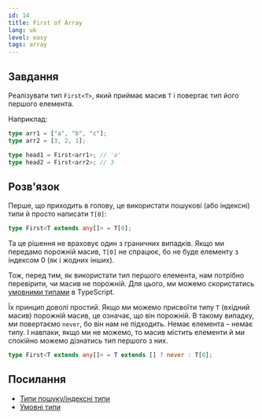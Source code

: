 ```yaml
---
id: 14
title: First of Array
lang: uk
level: easy
tags: array
---
```


## Завдання

Реалізувати тип `First<T>`, який приймає масив `T` і повертає тип його першого
елемента.

Наприклад:

```ts
type arr1 = ["a", "b", "c"];
type arr2 = [3, 2, 1];

type head1 = First<arr1>; // 'a'
type head2 = First<arr2>; // 3
```

## Розв'язок

Перше, що приходить в голову, це використати пошукові (або індексні) типи й
просто написати `T[0]`:

```ts
type First<T extends any[]> = T[0];
```

Та це рішення не враховує один з граничних випадків. Якщо ми передамо порожній
масив, `T[0]` не спрацює, бо не буде елементу з індексом 0 (як і жодних інших).

Тож, перед тим, як використати тип першого елемента, нам потрібно перевірити, чи
масив не порожній. Для цього, ми можемо скористатись
[умовними типами](https://www.typescriptlang.org/docs/handbook/2/conditional-types.html)
в TypeScript.

Їх принцип доволі простий. Якщо ми можемо присвоїти типу `T` (вхідний масив)
порожній масив, це означає, що він порожній. В такому випадку, ми повертаємо
`never`, бо він нам не підходить. Немає елемента – немає типу. І навпаки, якщо
ми не можемо, то масив містить елементи й ми спокійно можемо дізнатись тип
першого з них.

```ts
type First<T extends any[]> = T extends [] ? never : T[0];
```

## Посилання

- [Типи пошуку/індексні типи](https://www.typescriptlang.org/docs/handbook/2/indexed-access-types.html)
- [Умовні типи](https://www.typescriptlang.org/docs/handbook/2/conditional-types.html)
